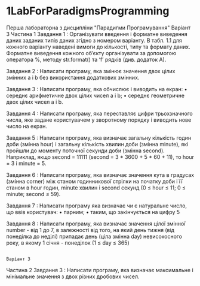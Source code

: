 # 1LabForParadigmsProgramming
Перша лабораторна з дисципліни "Парадигми Програмування"
                                                                              Варіант 3
Частина 1
Завдання 1 : 
    Організувати введення і форматне виведення даних заданих типів даних згідно з
номером варіанту. В табл. 1.1 для кожного варіанту наведені вимоги до кількості,
типу та формату даних. Форматне виведення кожного об’єкту організувати за
допомогою оператора %, методу str.format() та ‘f’ рядків (див. додаток А).

Завдання 2 : 
    Написати програму, яка змінює значення двох цілих змінних a і b без
використання додаткових змінних.

Завдання 3 : 
    Написати програму, яка обчислює і виводить на екран: 
• середнє арифметичне двох цілих чисел a і b; 
• середнє геометричне двох цілих чисел a і b.

Завдання 4 :
    Написати програму, яка переставляє цифри трьохзначного числа, яке задане
користувачем у зворотному порядку і виводить нове число на екран.

Завдання 5 :
    Написати програму, яка визначає загальну кількість годин доби (змінна hour) і
загальну кількість хвилин доби (змінна minute), які пройшли до моменту поточної
секунди доби (змінна second). Наприклад, якщо second = 11111 (second = 3 * 3600 + 5 * 60 + 11), то hour = 3 і minute = 5.

Завдання 6 :
    Написати програму, яка визначає значення кута в градусах (змінна corner) між
станом годинникової стрілки на початку доби і її станом в hour годин, minute
хвилин і second секунд (0 ≤ hour ≤ 11; 0 ≤ minute; second ≤ 59).

Завдання 7 :
    Написати програму яка визначає чи є натуральне число, що ввів користувач:
• парним;
• таким, що закінчується на цифру 5

Завдання 8 : 
    Написати програму, яка визначає значення цілої змінної number - від 1 до 7, в
залежності від того, на який день тижня (від понеділка до неділі) припадає день
(ціла змінна day) невисокосного року, в якому 1 січня - понеділок (1 ≤ day ≤ 365)

                                                                            Варіант 3
Частина 2
Завдання 3 :
    Написати програму, яка визначає максимальне і мінімальне значення з двох
різних дробових чисел.
